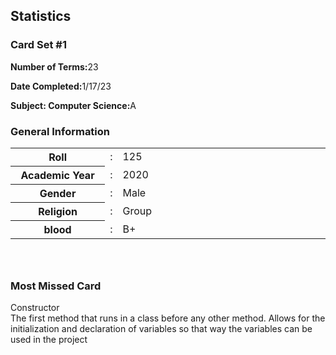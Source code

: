 ## Statistics

<!--No actions yet-->
<div class="student-profile py-4">
  <div class="container">
    <div class="row">
      <div class="col-lg-4">
        <div class="card shadow-sm">
          <div class="card-header bg-transparent text-center">
            <h3>Card Set #1</h3>
          </div>
          <div class="card-body">
            <p class="mb-0"><strong class="pr-1">Number of Terms:</strong>23</p>
            <p class="mb-0"><strong class="pr-1">Date Completed:</strong>1/17/23</p>
            <p class="mb-0"><strong class="pr-1">Subject: Computer Science:</strong>A</p>
          </div>
        </div>
      </div>
      <div class="col-lg-8">
        <div class="card shadow-sm">
          <div class="card-header bg-transparent border-0">
            <h3 class="mb-0"><i class="far fa-clone pr-1"></i>General Information</h3>
          </div>
          <div class="card-body pt-0">
            <table class="table table-bordered">
              <tr>
                <th width="30%">Roll</th>
                <td width="2%">:</td>
                <td>125</td>
              </tr>
              <tr>
                <th width="30%">Academic Year	</th>
                <td width="2%">:</td>
                <td>2020</td>
              </tr>
              <tr>
                <th width="30%">Gender</th>
                <td width="2%">:</td>
                <td>Male</td>
              </tr>
              <tr>
                <th width="30%">Religion</th>
                <td width="2%">:</td>
                <td>Group</td>
              </tr>
              <tr>
                <th width="30%">blood</th>
                <td width="2%">:</td>
                <td>B+</td>
              </tr>
            </table>
          </div>
        </div>
          <div style="height: 26px"></div>
        <div class="card shadow-sm">
          <div class="card-header bg-transparent border-0">
            <h3 class="mb-0"><i class="far fa-clone pr-1"></i>Most Missed Card</h3>
          </div>
          <div class="card-body pt-0">
                <div class="flip-card" id="flipcard">
                <div class="flip-card-inner" id="inner-flipcard" onclick="flipCard()">
                <div class="flip-card-front">
                    Constructor
                </div>
                <div class="flip-card-back">
                The first method that runs in a class before any other method. Allows for the initialization and declaration of variables so that way the variables can be used in the project
                </div>
                </div>
                </div>
          </div>
        </div>
      </div>
    </div>
  </div>
</div>